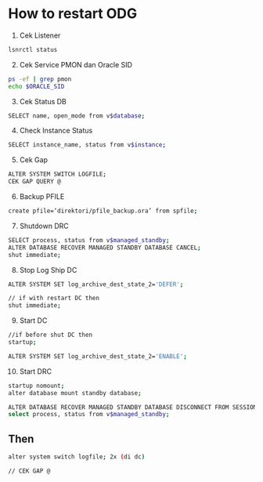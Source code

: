 # How to restart ODG

1. Cek Listener 
```bash
lsnrctl status
```

2. Cek Service PMON dan Oracle SID
```bash
ps -ef | grep pmon
echo $ORACLE_SID
```

3. Cek Status DB
```bash
SELECT name, open_mode from v$database;
```

4. Check Instance Status 
```bash
SELECT instance_name, status from v$instance;
```

5. Cek Gap
```bash
ALTER SYSTEM SWITCH LOGFILE;
CEK GAP QUERY @
```


6. Backup PFILE
```bash
create pfile=‘direktori/pfile_backup.ora’ from spfile;
```

7. Shutdown DRC
```bash
SELECT process, status from v$managed_standby;
ALTER DATABASE RECOVER MANAGED STANDBY DATABASE CANCEL;
shut immediate;
```

8. Stop Log Ship DC
```bash
ALTER SYSTEM SET log_archive_dest_state_2='DEFER';

// if with restart DC then
shut immediate;
```

9. Start DC
```bash
//if before shut DC then
startup;

ALTER SYSTEM SET log_archive_dest_state_2='ENABLE';
```

10. Start DRC
```bash
startup nomount;
alter database mount standby database;

ALTER DATABASE RECOVER MANAGED STANDBY DATABASE DISCONNECT FROM SESSION;
select process, status from v$managed_standby;
```

## Then
```bash
alter system switch logfile; 2x (di dc)

// CEK GAP @
```




